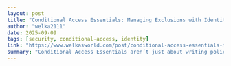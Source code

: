 ```yaml
---
layout: post
title: "Conditional Access Essentials: Managing Exclusions with Identity Governance and Temporary Access Pass"
author: "welka2111"
date: 2025-09-09
tags: [security, conditional-access, identity]
link: "https://www.welkasworld.com/post/conditional-access-essentials-managing-exclusions-with-identity-governance-and-temporary-access-pas"
summary: "Conditional Access Essentials aren’t just about writing policies – it’s about managing real-world scenarios. In this guide, I show how to handle tricky exclusions with Temporary Access Pass (TAP) f..."
---
```

